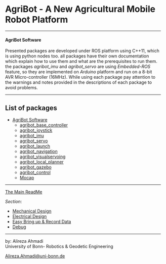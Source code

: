 # AgriBot - A New Agricultural Mobile Robot Platform

---


#### AgriBot Software

Presented packages are developed under ROS platform using C++11, which is using python nodes too. all packages have their own documentation which explain how to use them and what are the prerequisites to run them. the packages *agribot_imu* and *agribot_servo* are using *Embedded-ROS* feature, so they are implemented on *Arduino* platform and run on a 8-bit AVR Micro-controller (16MHz). While using each package pay attention to the warnings and notes provided in the descriptions of each package to avoid problems.

---

## List of packages

- [AgriBot Software](https://github.com/alirezaahmadi/Agribot/blob/master/doc/api.md#agribot-packages)
  - [agribot_base_controller](https://github.com/alirezaahmadi/Agribot/blob/master/doc/api/agribot_base_controller.md)
  - [agribot_joystick](https://github.com/alirezaahmadi/Agribot/blob/master/doc/api/agribot_joystick.md)
  - [agribot_imu](https://github.com/alirezaahmadi/Agribot/blob/master/doc/api/agribot_imu.md)
  - [agribot_servo](https://github.com/alirezaahmadi/Agribot/blob/master/doc/api/agribot_servo.md)
  - [agribot_launch](https://github.com/alirezaahmadi/Agribot/blob/master/doc/api/agribot_launch.md)
  - [agribot_navigation](https://github.com/alirezaahmadi/Agribot/blob/master/doc/api/agribot_navigation.md)
  - [agribot_visualservoing](https://github.com/alirezaahmadi/Agribot/blob/master/doc/api/agribot_visualservoing.md)
  - [agribot_local_planner](https://github.com/alirezaahmadi/Agribot/blob/master/doc/api/agribot_local_planner.md)
  - [agribot_gazebo](https://github.com/alirezaahmadi/Agribot/blob/master/doc/api/agribot_gazebo.md)
  - [agribot_control](https://github.com/alirezaahmadi/Agribot/blob/master/doc/api/agribot_control.md)
  - [Mocap](https://github.com/alirezaahmadi/Agribot/blob/master/doc/api/mocap.md)


<!--  
  - [agribot_control](https://github.com/alirezaahmadi/Agribot/blob/master/doc/api/agribot_control.md)
  - [agribot_decription](https://github.com/alirezaahmadi/Agribot/blob/master/doc/api/agribot_decription.md)
  - [agribot_localization](https://github.com/alirezaahmadi/Agribot/blob/master/doc/api/agribot_localization.md)
  - [agribot_apriltag](https://github.com/alirezaahmadi/Agribot/blob/master/doc/api/agribot_apriltag.md)
 -->

---

[The Main ReadMe](https://github.com/alirezaahmadi/Agribot/blob/master/README.md)

*Section*:
- [Mechanical Design](https://github.com/alirezaahmadi/Agribot/blob/master/doc/mec.md)
- [Electrical  Design](https://github.com/alirezaahmadi/Agribot/blob/master/doc/elec.md)
- [Easy Bring up & Record Data](https://github.com/alirezaahmadi/Agribot/blob/master/doc/recorddata.md) 
- [Debug](https://github.com/alirezaahmadi/Agribot/blob/master/doc/debug.md)


--- 
 by: Alireza Ahmadi                                     
 University of Bonn- Robotics & Geodetic Engineering
 
 Alireza.Ahmadi@uni-bonn.de                             
 [](https://www.AlirezaAhmadi.xyz)





